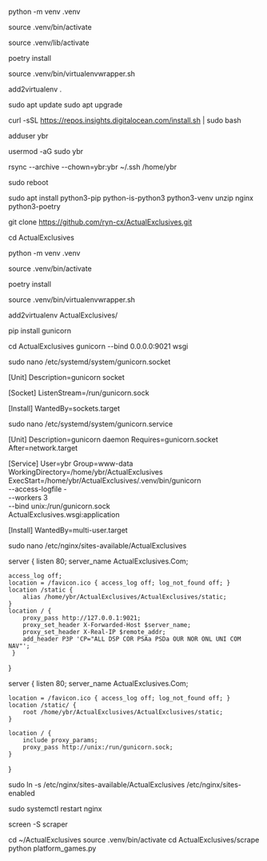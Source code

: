 python -m venv .venv

<!-- For mac -->

source .venv/bin/activate

<!-- For linux -->

source .venv/lib/activate

poetry install

source .venv/bin/virtualenvwrapper.sh

<!-- Assuming in subfolder named ActualExclusives root of project folder -->

add2virtualenv .



sudo apt update
sudo apt upgrade

curl -sSL https://repos.insights.digitalocean.com/install.sh | sudo bash


adduser ybr

usermod -aG sudo ybr

rsync --archive --chown=ybr:ybr ~/.ssh /home/ybr

sudo reboot

sudo apt install python3-pip python-is-python3 python3-venv unzip nginx python3-poetry

git clone https://github.com/ryn-cx/ActualExclusives.git

<!-- Manually add API key, downloaded_files, and db.sql -->

cd ActualExclusives

python -m venv .venv

source .venv/bin/activate

poetry install

source .venv/bin/virtualenvwrapper.sh

add2virtualenv ActualExclusives/

pip install gunicorn

cd ActualExclusives
gunicorn --bind 0.0.0.0:9021 wsgi




sudo nano /etc/systemd/system/gunicorn.socket

[Unit]
Description=gunicorn socket

[Socket]
ListenStream=/run/gunicorn.sock

[Install]
WantedBy=sockets.target


sudo nano /etc/systemd/system/gunicorn.service

[Unit]
Description=gunicorn daemon
Requires=gunicorn.socket
After=network.target

[Service]
User=ybr
Group=www-data
WorkingDirectory=/home/ybr/ActualExclusives
ExecStart=/home/ybr/ActualExclusives/.venv/bin/gunicorn \
          --access-logfile - \
          --workers 3 \
          --bind unix:/run/gunicorn.sock \
          ActualExclusives.wsgi:application

[Install]
WantedBy=multi-user.target



sudo nano /etc/nginx/sites-available/ActualExclusives

server {
    listen 80;
    server_name ActualExclusives.Com;

    access_log off;
    location = /favicon.ico { access_log off; log_not_found off; }
    location /static {
        alias /home/ybr/ActualExclusives/ActualExclusives/static;
    }
    location / {
        proxy_pass http://127.0.0.1:9021;
        proxy_set_header X-Forwarded-Host $server_name;
        proxy_set_header X-Real-IP $remote_addr;
        add_header P3P 'CP="ALL DSP COR PSAa PSDa OUR NOR ONL UNI COM NAV"';
     }
}


server {
    listen 80;
    server_name ActualExclusives.Com;

    location = /favicon.ico { access_log off; log_not_found off; }
    location /static/ {
        root /home/ybr/ActualExclusives/ActualExclusives/static;
    }

    location / {
        include proxy_params;
        proxy_pass http://unix:/run/gunicorn.sock;
    }
}


sudo ln -s /etc/nginx/sites-available/ActualExclusives /etc/nginx/sites-enabled

sudo systemctl restart nginx


screen -S scraper

cd ~/ActualExclusives
source .venv/bin/activate
cd ActualExclusives/scrape
python platform_games.py